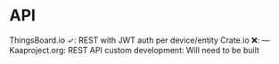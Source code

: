 # API

ThingsBoard.io ✓: REST with JWT auth per device/entity
Crate.io ❌: —
Kaaproject.org: REST API
custom development: Will need to be built